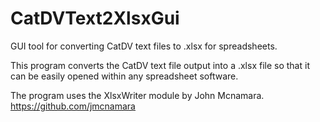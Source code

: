 # CatDVText2XlsxGui
GUI tool for converting CatDV text files to .xlsx for spreadsheets. 

This program converts the CatDV text file output into a .xlsx file so that it
 can be easily opened within any spreadsheet software.

The program uses the XlsxWriter  module by John Mcnamara.
https://github.com/jmcnamara
